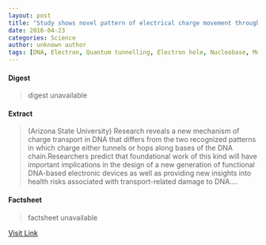 ```yaml
---
layout: post
title: "Study shows novel pattern of electrical charge movement through DNA"
date: 2016-04-23
categories: Science
author: unknown author
tags: [DNA, Electron, Quantum tunnelling, Electron hole, Nucleobase, Molecule, Electric charge, DNA repair, Physical sciences, Chemistry, Physics, Biology]
---
```



#### Digest
>digest unavailable

#### Extract
>(Arizona State University) Research reveals a new mechanism of charge transport in DNA that differs from the two recognized patterns in which charge either tunnels or hops along bases of the DNA chain.Researchers predict that foundational work of this kind will have important implications in the design of a new generation of functional DNA-based electronic devices as well as providing new insights into health risks associated with transport-related damage to DNA....

#### Factsheet
>factsheet unavailable

[Visit Link](http://www.eurekalert.org/pub_releases/2015-04/asu-ssn041415.php)


